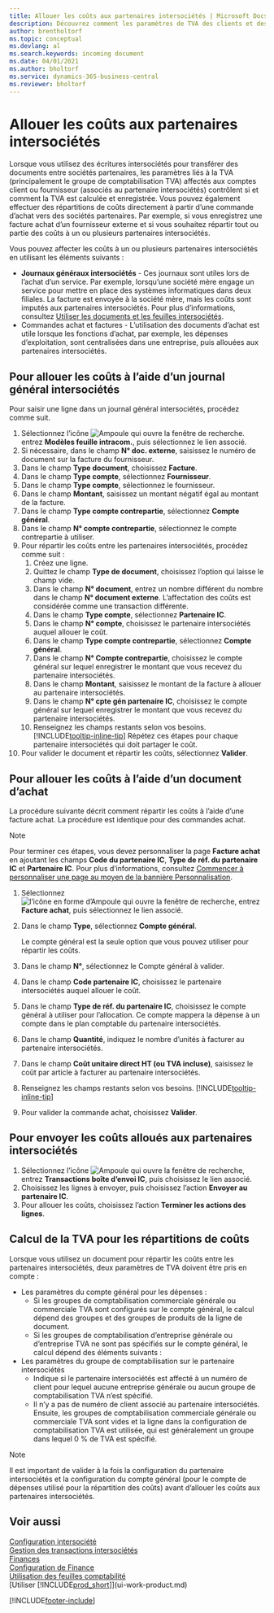 ```yaml
---
title: Allouer les coûts aux partenaires intersociétés | Microsoft Docs
description: Découvrez comment les paramètres de TVA des clients et des fournisseurs contrôlent si et comment la TVA est calculée.
author: brentholtorf
ms.topic: conceptual
ms.devlang: al
ms.search.keywords: incoming document
ms.date: 04/01/2021
ms.author: bholtorf
ms.service: dynamics-365-business-central
ms.reviewer: bholtorf
---
```

# Allouer les coûts aux partenaires intersociétés
Lorsque vous utilisez des écritures intersociétés pour transférer des documents entre sociétés partenaires, les paramètres liés à la TVA (principalement le groupe de comptabilisation TVA) affectés aux comptes client ou fournisseur (associés au partenaire intersociétés) contrôlent si et comment la TVA est calculée et enregistrée. Vous pouvez également effectuer des répartitions de coûts directement à partir d’une commande d’achat vers des sociétés partenaires. Par exemple, si vous enregistrez une facture achat d’un fournisseur externe et si vous souhaitez répartir tout ou partie des coûts à un ou plusieurs partenaires intersociétés.

Vous pouvez affecter les coûts à un ou plusieurs partenaires intersociétés en utilisant les éléments suivants :

* **Journaux généraux intersociétés** - Ces journaux sont utiles lors de l’achat d’un service. Par exemple, lorsqu’une société mère engage un service pour mettre en place des systèmes informatiques dans deux filiales. La facture est envoyée à la société mère, mais les coûts sont imputés aux partenaires intersociétés. Pour plus d’informations, consultez [Utiliser les documents et les feuilles intersociétés](intercompany-how-work-documents-journals.md).
* Commandes achat et factures - L’utilisation des documents d’achat est utile lorsque les fonctions d’achat, par exemple, les dépenses d’exploitation, sont centralisées dans une entreprise, puis allouées aux partenaires intersociétés.

## Pour allouer les coûts à l’aide d’un journal général intersociétés
Pour saisir une ligne dans un journal général intersociétés, procédez comme suit. 

1. Sélectionnez l’icône ![Ampoule qui ouvre la fenêtre de recherche.](media/ui-search/search_small.png "Dites-moi ce que vous voulez faire") entrez **Modèles feuille intracom.**, puis sélectionnez le lien associé.
2. Si nécessaire, dans le champ **N° doc. externe**, saisissez le numéro de document sur la facture du fournisseur.
3. Dans le champ **Type document**, choisissez **Facture**.
4. Dans le champ **Type compte**, sélectionnez **Fournisseur**.
5. Dans le champ **Type compte**, sélectionnez le fournisseur.
6. Dans le champ **Montant**, saisissez un montant négatif égal au montant de la facture.
7. Dans le champ **Type compte contrepartie**, sélectionnez **Compte général**.
8. Dans le champ **N° compte contrepartie**, sélectionnez le compte contrepartie à utiliser.
9. Pour répartir les coûts entre les partenaires intersociétés, procédez comme suit :
   1. Créez une ligne.
   2. Quittez le champ **Type de document**, choisissez l’option qui laisse le champ vide.
   3. Dans le champ **N° document**, entrez un nombre différent du nombre dans le champ **N° document externe**. L’affectation des coûts est considérée comme une transaction différente.
   4. Dans le champ **Type compte**, sélectionnez **Partenaire IC**.
   5. Dans le champ **N° compte**, choisissez le partenaire intersociétés auquel allouer le coût.
   6. Dans le champ **Type compte contrepartie**, sélectionnez **Compte général**.
   7. Dans le champ **N° Compte contrepartie**, choisissez le compte général sur lequel enregistrer le montant que vous recevez du partenaire intersociétés.
   1. Dans le champ **Montant**, saisissez le montant de la facture à allouer au partenaire intersociétés.
   1. Dans le champ **N° cpte gén partenaire IC**, choisissez le compte général sur lequel enregistrer le montant que vous recevez du partenaire intersociétés. 
   1. Renseignez les champs restants selon vos besoins. [!INCLUDE[tooltip-inline-tip](includes/tooltip-inline-tip_md.md)] Répétez ces étapes pour chaque partenaire intersociétés qui doit partager le coût.
1. Pour valider le document et répartir les coûts, sélectionnez **Valider**.  

## Pour allouer les coûts à l’aide d’un document d’achat
La procédure suivante décrit comment répartir les coûts à l’aide d’une facture achat. La procédure est identique pour des commandes achat.

> [!NOTE]
> Pour terminer ces étapes, vous devez personnaliser la page **Facture achat** en ajoutant les champs **Code du partenaire IC**, **Type de réf. du partenaire IC** et **Partenaire IC**. Pour plus d’informations, consultez [Commencer à personnaliser une page au moyen de la bannière Personnalisation](ui-personalization-user.md#start-personalizing-by-using-the-personalization-mode).

1. Sélectionnez ![l’icône en forme d’Ampoule qui ouvre la fenêtre de recherche](media/ui-search/search_small.png "Dites-moi ce que vous voulez faire"), entrez **Facture achat**, puis sélectionnez le lien associé.
2. Dans le champ **Type**, sélectionnez **Compte général**.
   
   Le compte général est la seule option que vous pouvez utiliser pour répartir les coûts.  
1. Dans le champ **N°**, sélectionnez le Compte général à valider.
1. Dans le champ **Code partenaire IC**, choisissez le partenaire intersociétés auquel allouer le coût.
1. Dans le champ **Type de réf. du partenaire IC**, choisissez le compte général à utiliser pour l’allocation. Ce compte mappera la dépense à un compte dans le plan comptable du partenaire intersociétés.
1. Dans le champ **Quantité**, indiquez le nombre d’unités à facturer au partenaire intersociétés.
1. Dans le champ **Coût unitaire direct HT (ou TVA incluse)**, saisissez le coût par article à facturer au partenaire intersociétés.
1. Renseignez les champs restants selon vos besoins. [!INCLUDE[tooltip-inline-tip](includes/tooltip-inline-tip_md.md)] 
1. Pour valider la commande achat, choisissez **Valider**.

## Pour envoyer les coûts alloués aux partenaires intersociétés
1. Sélectionnez l’icône ![Ampoule qui ouvre la fenêtre de recherche](media/ui-search/search_small.png "Dites-moi ce que vous voulez faire"), entrez **Transactions boîte d’envoi IC**, puis choisissez le lien associé.
2. Choisissez les lignes à envoyer, puis choisissez l’action **Envoyer au partenaire IC**. 
3. Pour allouer les coûts, choisissez l’action **Terminer les actions des lignes**.

## Calcul de la TVA pour les répartitions de coûts
Lorsque vous utilisez un document pour répartir les coûts entre les partenaires intersociétés, deux paramètres de TVA doivent être pris en compte : 
* Les paramètres du compte général pour les dépenses :
   * Si les groupes de comptabilisation commerciale générale ou commerciale TVA sont configurés sur le compte général, le calcul dépend des groupes et des groupes de produits de la ligne de document.
   * Si les groupes de comptabilisation d’entreprise générale ou d’entreprise TVA ne sont pas spécifiés sur le compte général, le calcul dépend des éléments suivants :
* Les paramètres du groupe de comptabilisation sur le partenaire intersociétés
   * Indique si le partenaire intersociétés est affecté à un numéro de client pour lequel aucune entreprise générale ou aucun groupe de comptabilisation TVA n’est spécifié.
   * Il n’y a pas de numéro de client associé au partenaire intersociétés. Ensuite, les groupes de comptabilisation commerciale générale ou commerciale TVA sont vides et la ligne dans la configuration de comptabilisation TVA est utilisée, qui est généralement un groupe dans lequel 0 % de TVA est spécifié.

> [!NOTE]
> Il est important de valider à la fois la configuration du partenaire intersociétés et la configuration du compte général (pour le compte de dépenses utilisé pour la répartition des coûts) avant d’allouer les coûts aux partenaires intersociétés.

## Voir aussi
[Configuration intersociété](intercompany-how-setup.md)  
[Gestion des transactions intersociétés](intercompany-manage.md)  
[Finances](finance.md)  
[Configuration de Finance](finance-setup-finance.md)  
[Utilisation des feuilles comptabilité](ui-work-general-journals.md)  
[Utiliser [!INCLUDE[prod_short](includes/prod_short.md)]](ui-work-product.md)

[!INCLUDE[footer-include](includes/footer-banner.md)]